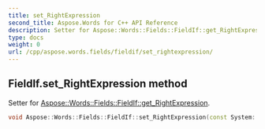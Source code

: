 ```yaml
---
title: set_RightExpression
second_title: Aspose.Words for C++ API Reference
description: Setter for Aspose::Words::Fields::FieldIf::get_RightExpression. 
type: docs
weight: 0
url: /cpp/aspose.words.fields/fieldif/set_rightexpression/
---
```

## FieldIf.set_RightExpression method


Setter for [Aspose::Words::Fields::FieldIf::get_RightExpression](./get_rightexpression/).

```cpp
void Aspose::Words::Fields::FieldIf::set_RightExpression(const System::String &value)
```

